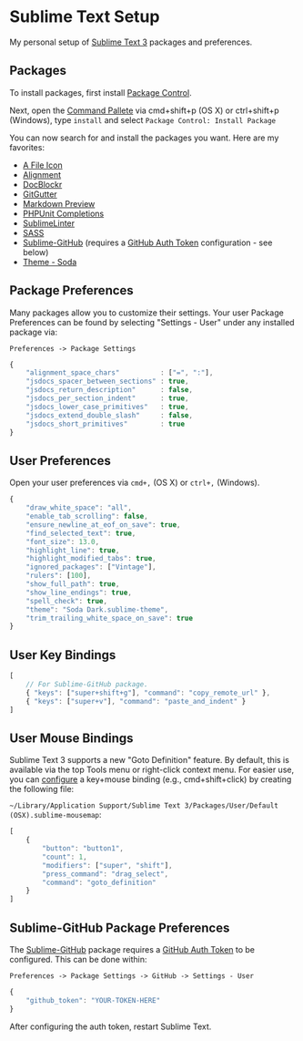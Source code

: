 # Sublime Text Setup

My personal setup of [Sublime Text 3](http://www.sublimetext.com/3) packages and preferences.

## Packages

To install packages, first install [Package Control](https://sublime.wbond.net/installation).

Next, open the [Command Pallete](https://sublime.wbond.net/docs/usage) via cmd+shift+p (OS X) or ctrl+shift+p (Windows), type ```install``` and select ```Package Control: Install Package```

You can now search for and install the packages you want.  Here are my favorites:

* [A File Icon](https://github.com/ihodev/a-file-icon)
* [Alignment](https://github.com/wbond/sublime_alignment)
* [DocBlockr](https://github.com/spadgos/sublime-jsdocs)
* [GitGutter](https://github.com/jisaacks/GitGutter)
* [Markdown Preview](https://github.com/revolunet/sublimetext-markdown-preview)
* [PHPUnit Completions](https://github.com/gerardroche/sublime-phpunit-completions)
* [SublimeLinter](https://github.com/SublimeLinter/SublimeLinter3)
* [SASS](https://github.com/nathos/sass-textmate-bundle)
* [Sublime-GitHub](https://github.com/bgreenlee/sublime-github) (requires a [GitHub Auth Token](https://github.com/settings/applications) configuration - see below)
* [Theme - Soda](https://github.com/buymeasoda/soda-theme)

## Package Preferences

Many packages allow you to customize their settings.  Your user Package Preferences can be found by selecting "Settings - User" under any installed package via:

```Preferences -> Package Settings```

```javascript
{
	"alignment_space_chars"          : ["=", ":"],
	"jsdocs_spacer_between_sections" : true,
	"jsdocs_return_description"      : false,
	"jsdocs_per_section_indent"      : true,
	"jsdocs_lower_case_primitives"   : true,
	"jsdocs_extend_double_slash"     : false,
	"jsdocs_short_primitives"        : true
}
```

## User Preferences

Open your user preferences via `cmd+,` (OS X) or `ctrl+,` (Windows).

```javascript
{
    "draw_white_space": "all",
    "enable_tab_scrolling": false,
    "ensure_newline_at_eof_on_save": true,
    "find_selected_text": true,
    "font_size": 13.0,
    "highlight_line": true,
    "highlight_modified_tabs": true,
    "ignored_packages": ["Vintage"],
    "rulers": [100],
    "show_full_path": true,
    "show_line_endings": true,
    "spell_check": true,
    "theme": "Soda Dark.sublime-theme",
    "trim_trailing_white_space_on_save": true
}
```

## User Key Bindings

```javascript
[
    // For Sublime-GitHub package.
    { "keys": ["super+shift+g"], "command": "copy_remote_url" },
    { "keys": ["super+v"], "command": "paste_and_indent" }
]
```

## User Mouse Bindings

Sublime Text 3 supports a new "Goto Definition" feature. By default, this is available via the top Tools menu or right-click context menu. For easier use, you can [configure](http://stackoverflow.com/a/17046826) a key+mouse binding (e.g., cmd+shift+click) by creating the following file:

`~/Library/Application Support/Sublime Text 3/Packages/User/Default (OSX).sublime-mousemap`:
```javascript
[
    {
        "button": "button1",
        "count": 1,
        "modifiers": ["super", "shift"],
        "press_command": "drag_select",
        "command": "goto_definition"
    }
]
```

## Sublime-GitHub Package Preferences

The [Sublime-GitHub](https://github.com/bgreenlee/sublime-github) package requires a [GitHub Auth Token](https://github.com/settings/applications) to be configured. This can be done within:

```Preferences -> Package Settings -> GitHub -> Settings - User```

```javascript
{
    "github_token": "YOUR-TOKEN-HERE"
}
```

After configuring the auth token, restart Sublime Text.

